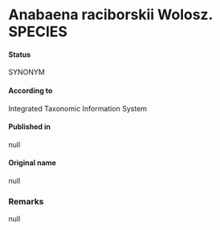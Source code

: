 # Anabaena raciborskii Wolosz. SPECIES

#### Status
SYNONYM

#### According to
Integrated Taxonomic Information System

#### Published in
null

#### Original name
null

### Remarks
null